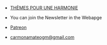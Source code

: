 
* [THÈMES POUR UNE HARMONIE](agrothendieck.github.io)

* You can join the Newsletter in the Webapge

* [Patreon](https://www.patreon.com/grothendieck)

* carmonamateogm@gmail.com
